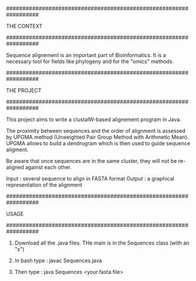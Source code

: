 ##################################################################

THE CONTEXT

##################################################################


Sequence alignement is an important part of Bioinformatics. It is a necessary tool for
fields like phylogeny and for the "omics" methods.

##################################################################

THE PROJECT

##################################################################


This project aims to write a clustalW-based alignement program in Java.

The proximity between sequences and the order of alignment is assessed by UPGMA method
(Unweighted Pair Group Method with Arithmetic Mean). UPGMA allows to build a dendrogram
which is then used to guide sequence aligment.

Be aware that once sequences are in the same cluster, they will not be re-aligned against each other.

Input : several sequence to align in FASTA format
Output : a graphical representation of the alignment

##################################################################

USAGE

##################################################################


1) Download all the .java files. THe main is in the Sequences class (with an "s")

2) In bash type : javac Sequences.java

3) Then type : java Sequences <your.fasta.file>
